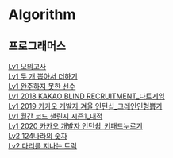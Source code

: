 Algorithm
=============
## 프로그래머스
[Lv1 모의고사](https://github.com/kha0213/Today-I-Learn/blob/master/algorithm/src/study/exhaustiveSearch/Lv1_PracticeTest.java)   
[Lv1 두 개 뽑아서 더하기](https://github.com/kha0213/Today-I-Learn/blob/master/algorithm/src/study/codeChallenges1/Lv1_PickTwoAndAdd.java)   
[Lv1 완주하지 못한 선수](https://github.com/kha0213/Today-I-Learn/blob/master/algorithm/src/study/hash/Lv1_couldNotFinishPlayer.java)   
[Lv1 2018 KAKAO BLIND RECRUITMENT_다트게임](https://github.com/kha0213/Today-I-Learn/blob/master/algorithm/src/study/codeChallenges1/Lv1_DartGame.java)   
[Lv1 2019 카카오 개발자 겨울 인턴십_크레인인형뽑기](https://github.com/kha0213/Today-I-Learn/blob/master/algorithm/src/study/hash/Lv1_ClawMachine.java)   
[Lv1 월간 코드 챌린지 시즌1_내적](https://github.com/kha0213/Today-I-Learn/blob/master/algorithm/src/study/codeChallenges1/Lv1_InternalCalculation.java)   
[Lv1 2020 카카오 개발자 인턴쉽_키패드누르기](https://github.com/kha0213/Today-I-Learn/blob/master/algorithm/src/study/codeChallenges1/Lv1_PressKeypad.java)   
[Lv2 124나라의 숫자](https://github.com/kha0213/Today-I-Learn/blob/master/algorithm/src/study/practice/Lv2_124WorldNumber.java)   
[Lv2 다리를 지나는 트럭](https://github.com/kha0213/Today-I-Learn/blob/master/algorithm/src/study/stackQueue/Lv2_TruckPassingBridge.java)   

